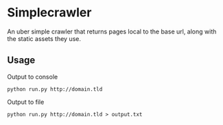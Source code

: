 Simplecrawler
=============

An uber simple crawler that returns pages local to the base url, along with the static assets they use.

Usage
-----

Output to console

    python run.py http://domain.tld

Output to file

    python run.py http://domain.tld > output.txt